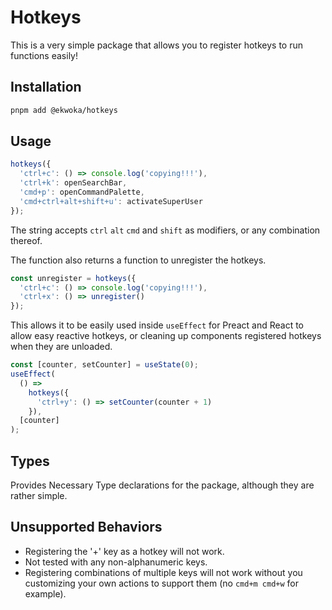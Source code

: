 # Hotkeys

This is a very simple package that allows you to register hotkeys to run functions easily!

## Installation

```zsh
pnpm add @ekwoka/hotkeys
```

## Usage

```js
hotkeys({
  'ctrl+c': () => console.log('copying!!!'),
  'ctrl+k': openSearchBar,
  'cmd+p': openCommandPalette,
  'cmd+ctrl+alt+shift+u': activateSuperUser
});
```

The string accepts `ctrl` `alt` `cmd` and `shift` as modifiers, or any combination thereof.

The function also returns a function to unregister the hotkeys.

```js
const unregister = hotkeys({
  'ctrl+c': () => console.log('copying!!!'),
  'ctrl+x': () => unregister()
});
```

This allows it to be easily used inside `useEffect` for Preact and React to allow easy reactive hotkeys, or cleaning up components registered hotkeys when they are unloaded.

```js
const [counter, setCounter] = useState(0);
useEffect(
  () =>
    hotkeys({
      'ctrl+y': () => setCounter(counter + 1)
    }),
  [counter]
);
```

## Types

Provides Necessary Type declarations for the package, although they are rather simple.

## Unsupported Behaviors

- Registering the '+' key as a hotkey will not work.
- Not tested with any non-alphanumeric keys.
- Registering combinations of multiple keys will not work without you customizing your own actions to support them (no `cmd+m cmd+w` for example).
